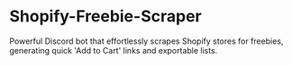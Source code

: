 # Shopify-Freebie-Scraper
Powerful Discord bot that effortlessly scrapes Shopify stores for freebies, generating quick 'Add to Cart' links and exportable lists.
